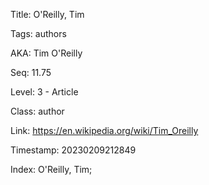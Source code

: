 Title:  O'Reilly, Tim

Tags:   authors

AKA:    Tim O'Reilly

Seq:    11.75

Level:  3 - Article

Class:  author

Link:   https://en.wikipedia.org/wiki/Tim_Oreilly

Timestamp: 20230209212849

Index:  O'Reilly, Tim; 
